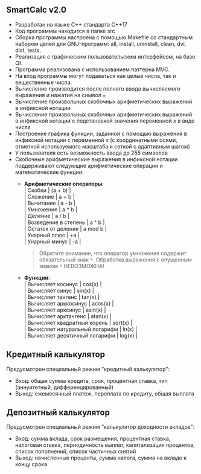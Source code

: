 
## SmartCalc v2.0

- Разработан на языке C++ стандарта C++17
- Код программы находится в папке src
- Сборка программы настроена с помощью Makefile со стандартным набором целей для GNU-программ: all, install, uninstall, clean, dvi, dist, tests.
- Реализация с графическим пользовательским интерфейсом, на базе Qt.
- Программа реализована с использованием паттерна MVC.
- На вход программы могут подаваться как целые числа, так и вещественные числа.
- Вычисление производится после полного ввода вычисляемого выражения и нажатия на символ `=`
- Вычисление произвольных скобочных арифметических выражений в инфиксной нотации
- Вычисление произвольных скобочных арифметических выражений в инфиксной нотации с подстановкой значения переменной _x_ в виде числа
- Построение графика функции, заданной с помощью выражения в инфиксной нотации с переменной _x_  (с координатными осями, отметкой используемого масштаба и сеткой с адаптивным шагом)
- У пользователя есть возможность ввода до 255 символов
- Скобочные арифметические выражения в инфиксной нотации поддерживают следующие арифметические операции и математические функции:
    - **Арифметические операторы**:  \
        | Скобки | (a + b) |  
        | Сложение | a + b |  
        | Вычитание | a - b |  
        | Умножение | a * b |  
        | Деление | a / b |  
        | Возведение в степень | a ^ b |  
        | Остаток от деления | a mod b |  
        | Унарный плюс | +a |  
        | Унарный минус | -a |  

        >Обратите внимание, что оператор умножения содержит обязательный знак `*`. Обработка выражения с опущенным знаком `*` НЕВОЗМОЖНА!

    - **Функции**:  \
        | Вычисляет косинус | cos(x) |  
        | Вычисляет синус | sin(x) |  
        | Вычисляет тангенс | tan(x) |  
        | Вычисляет арккосинус | acos(x) |  
        | Вычисляет арксинус | asin(x) |  
        | Вычисляет арктангенс | atan(x) |  
        | Вычисляет квадратный корень | sqrt(x) |  
        | Вычисляет натуральный логарифм | ln(x) |  
        | Вычисляет десятичный логарифм | log(x) |  

## Кредитный калькулятор

Предусмотрен специальный режим "кредитный калькулятор":
 - Вход: общая сумма кредита, срок, процентная ставка, тип (аннуитетный, дифференцированный)
 - Выход: ежемесячный платеж, переплата по кредиту, общая выплата

## Депозитный калькулятор

Предусмотрен специальный режим "калькулятор доходности вкладов":
 - Вход: сумма вклада, срок размещения, процентная ставка, налоговая ставка, периодичность выплат, капитализация процентов, список пополнений, список частичных снятий
 - Выход: начисленные проценты, сумма налога, сумма на вкладе к концу срока
